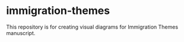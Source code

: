 # immigration-themes
This repository is for creating visual diagrams for Immigration Themes manuscript.
